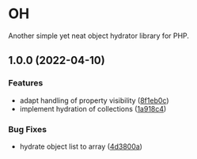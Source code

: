 # OH


Another simple yet neat object hydrator library for PHP.


## 1.0.0 (2022-04-10)


### Features

* adapt handling of property visibility ([8f1eb0c](https://gh-eddiriarte/eddiriarte/oh/commit/8f1eb0cee0fdb83c34b5be564d70dc878cacbf8a))
* implement hydration of collections ([1a918c4](https://gh-eddiriarte/eddiriarte/oh/commit/1a918c4aef436161f04ae1faa557eda1cd9fcaee))


### Bug Fixes

* hydrate object list to array ([4d3800a](https://gh-eddiriarte/eddiriarte/oh/commit/4d3800ac9d8e22c5c4421c8dc4a9b185613c2235))
